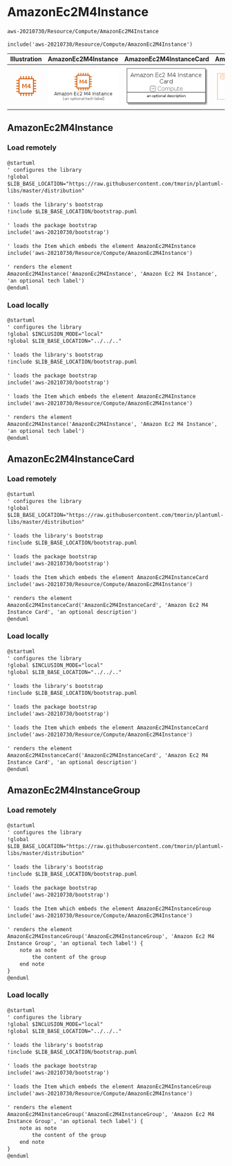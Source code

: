 # AmazonEc2M4Instance


```text
aws-20210730/Resource/Compute/AmazonEc2M4Instance
```

```text
include('aws-20210730/Resource/Compute/AmazonEc2M4Instance')
```



| Illustration | AmazonEc2M4Instance | AmazonEc2M4InstanceCard | AmazonEc2M4InstanceGroup |
| :---: | :---: | :---: | :---: |
| ![illustration for Illustration](../../../aws-20210730/Resource/Compute/AmazonEc2M4Instance.png) | ![illustration for AmazonEc2M4Instance](../../../aws-20210730/Resource/Compute/AmazonEc2M4Instance.Local.png) | ![illustration for AmazonEc2M4InstanceCard](../../../aws-20210730/Resource/Compute/AmazonEc2M4InstanceCard.Local.png) | ![illustration for AmazonEc2M4InstanceGroup](../../../aws-20210730/Resource/Compute/AmazonEc2M4InstanceGroup.Local.png) |




## AmazonEc2M4Instance

### Load remotely
```plantuml
@startuml
' configures the library
!global $LIB_BASE_LOCATION="https://raw.githubusercontent.com/tmorin/plantuml-libs/master/distribution"

' loads the library's bootstrap
!include $LIB_BASE_LOCATION/bootstrap.puml

' loads the package bootstrap
include('aws-20210730/bootstrap')

' loads the Item which embeds the element AmazonEc2M4Instance
include('aws-20210730/Resource/Compute/AmazonEc2M4Instance')

' renders the element
AmazonEc2M4Instance('AmazonEc2M4Instance', 'Amazon Ec2 M4 Instance', 'an optional tech label')
@enduml
```

### Load locally
```plantuml
@startuml
' configures the library
!global $INCLUSION_MODE="local"
!global $LIB_BASE_LOCATION="../../.."

' loads the library's bootstrap
!include $LIB_BASE_LOCATION/bootstrap.puml

' loads the package bootstrap
include('aws-20210730/bootstrap')

' loads the Item which embeds the element AmazonEc2M4Instance
include('aws-20210730/Resource/Compute/AmazonEc2M4Instance')

' renders the element
AmazonEc2M4Instance('AmazonEc2M4Instance', 'Amazon Ec2 M4 Instance', 'an optional tech label')
@enduml
```

## AmazonEc2M4InstanceCard

### Load remotely
```plantuml
@startuml
' configures the library
!global $LIB_BASE_LOCATION="https://raw.githubusercontent.com/tmorin/plantuml-libs/master/distribution"

' loads the library's bootstrap
!include $LIB_BASE_LOCATION/bootstrap.puml

' loads the package bootstrap
include('aws-20210730/bootstrap')

' loads the Item which embeds the element AmazonEc2M4InstanceCard
include('aws-20210730/Resource/Compute/AmazonEc2M4Instance')

' renders the element
AmazonEc2M4InstanceCard('AmazonEc2M4InstanceCard', 'Amazon Ec2 M4 Instance Card', 'an optional description')
@enduml
```

### Load locally
```plantuml
@startuml
' configures the library
!global $INCLUSION_MODE="local"
!global $LIB_BASE_LOCATION="../../.."

' loads the library's bootstrap
!include $LIB_BASE_LOCATION/bootstrap.puml

' loads the package bootstrap
include('aws-20210730/bootstrap')

' loads the Item which embeds the element AmazonEc2M4InstanceCard
include('aws-20210730/Resource/Compute/AmazonEc2M4Instance')

' renders the element
AmazonEc2M4InstanceCard('AmazonEc2M4InstanceCard', 'Amazon Ec2 M4 Instance Card', 'an optional description')
@enduml
```

## AmazonEc2M4InstanceGroup

### Load remotely
```plantuml
@startuml
' configures the library
!global $LIB_BASE_LOCATION="https://raw.githubusercontent.com/tmorin/plantuml-libs/master/distribution"

' loads the library's bootstrap
!include $LIB_BASE_LOCATION/bootstrap.puml

' loads the package bootstrap
include('aws-20210730/bootstrap')

' loads the Item which embeds the element AmazonEc2M4InstanceGroup
include('aws-20210730/Resource/Compute/AmazonEc2M4Instance')

' renders the element
AmazonEc2M4InstanceGroup('AmazonEc2M4InstanceGroup', 'Amazon Ec2 M4 Instance Group', 'an optional tech label') {
    note as note
        the content of the group
    end note
}
@enduml
```

### Load locally
```plantuml
@startuml
' configures the library
!global $INCLUSION_MODE="local"
!global $LIB_BASE_LOCATION="../../.."

' loads the library's bootstrap
!include $LIB_BASE_LOCATION/bootstrap.puml

' loads the package bootstrap
include('aws-20210730/bootstrap')

' loads the Item which embeds the element AmazonEc2M4InstanceGroup
include('aws-20210730/Resource/Compute/AmazonEc2M4Instance')

' renders the element
AmazonEc2M4InstanceGroup('AmazonEc2M4InstanceGroup', 'Amazon Ec2 M4 Instance Group', 'an optional tech label') {
    note as note
        the content of the group
    end note
}
@enduml
```


